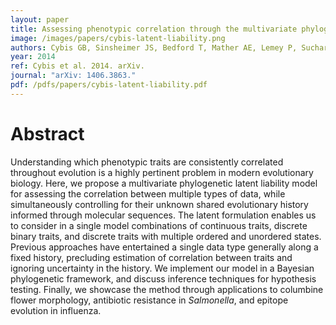 ```yaml
---
layout: paper
title: Assessing phenotypic correlation through the multivariate phylogenetic latent liability model
image: /images/papers/cybis-latent-liability.png
authors: Cybis GB, Sinsheimer JS, Bedford T, Mather AE, Lemey P, Suchard MA.
year: 2014
ref: Cybis et al. 2014. arXiv.
journal: "arXiv: 1406.3863."
pdf: /pdfs/papers/cybis-latent-liability.pdf
---
```


# Abstract

Understanding which phenotypic traits are consistently correlated throughout evolution is a highly pertinent problem in modern evolutionary biology. Here, we propose a multivariate phylogenetic latent liability model for assessing the correlation between multiple types of data, while simultaneously controlling for their unknown shared evolutionary history informed through molecular sequences. The latent formulation enables us to consider in a single model combinations of continuous traits, discrete binary traits, and discrete traits with multiple ordered and unordered states. Previous approaches have entertained a single data type generally along a fixed history, precluding estimation of correlation between traits and ignoring uncertainty in the history. We implement our model in a Bayesian phylogenetic framework, and discuss inference techniques for hypothesis testing. Finally, we showcase the method through applications to columbine flower morphology, antibiotic resistance in *Salmonella*, and epitope evolution in influenza.

